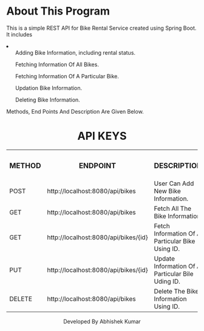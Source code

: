 <h1>About This Program</h1>
<p>This is a simple REST API for Bike Rental Service created using  Spring Boot. It includes
<li>
  <ul>Adding Bike Information, including rental status.</ul>
  <ul>Fetching Information Of All Bikes.</ul>
  <ul>Fetching Information Of A Particular Bike.</ul>
  <ul>Updation Bike Information.</ul>
  <ul>Deleting Bike Information.</ul>
</li>
  Methods, End Points And Description Are Given Below.
</p>
<center>
<h1>API KEYS</h1>

<table>
<r>
  <th><h3>METHOD</h3></th>
   <th><h3>ENDPOINT</h3></th>
  <th><h3>DESCRIPTION</h3></th>
</r>
<tr>
<td>POST</td>
<td>http://localhost:8080/api/bikes</td>
<td>User Can Add New Bike Information.</td>
</tr>
<tr>
<td>GET</td>
<td>http://localhost:8080/api/bikes</td>
  <td>Fetch All The Bike Information.</td>
</tr>
  <tr>
<td>GET</td>
<td>http://localhost:8080/api/bikes/{id}</td>

 <td>Fetch Information Of A Particular Bike Using ID.</td>
</tr>
<tr>
<td>PUT</td>
<td>http://localhost:8080/api/bikes/{id}</td>
  <td>Update Information Of A Particular Bile Uding ID.</td>
</tr>
<tr>
<td>DELETE</td>
<td>http://localhost:8080/api/bikes</{id}td>
  <td>Delete The Bike Information Using ID.</td>
</tr>
  
</table>
<p>Developed By Abhishek Kumar</p>
</center>
